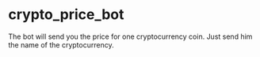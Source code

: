 # crypto_price_bot
The bot will send you the price for one cryptocurrency coin. Just send him the name of the cryptocurrency.
